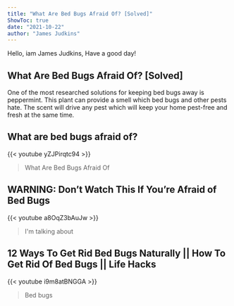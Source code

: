 ```yaml
---
title: "What Are Bed Bugs Afraid Of? [Solved]"
ShowToc: true 
date: "2021-10-22"
author: "James Judkins" 
---
```


Hello, iam James Judkins, Have a good day!
## What Are Bed Bugs Afraid Of? [Solved]
 One of the most researched solutions for keeping bed bugs away is peppermint. This plant can provide a smell which bed bugs and other pests hate. The scent will drive any pest which will keep your home pest-free and fresh at the same time.

## What are bed bugs afraid of?
{{< youtube yZJPirqtc94 >}}
>What Are Bed Bugs Afraid Of

## WARNING: Don’t Watch This If You’re Afraid of Bed Bugs
{{< youtube a8OqZ3bAuJw >}}
>I'm talking about 

## 12 Ways To Get Rid Bed Bugs Naturally || How To Get Rid Of Bed Bugs  || Life Hacks
{{< youtube i9m8atBNGGA >}}
>Bed bugs

